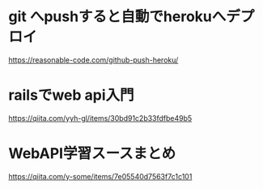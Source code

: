
# git へpushすると自動でherokuへデプロイ  
https://reasonable-code.com/github-push-heroku/

# railsでweb api入門   
https://qiita.com/yyh-gl/items/30bd91c2b33fdfbe49b5


# WebAPI学習スースまとめ  
https://qiita.com/y-some/items/7e05540d7563f7c1c101
